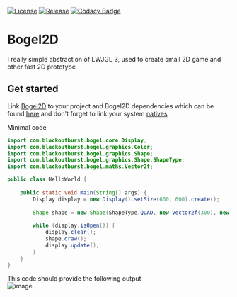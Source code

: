 [![License](https://img.shields.io/github/license/Blackoutburst/Bogel2D.svg)](LICENSE)
[![Release](https://img.shields.io/github/release/Blackoutburst/Bogel2D.svg)](https://github.com/Blackoutburst/Bogel2D/releases)
[![Codacy Badge](https://app.codacy.com/project/badge/Grade/37239b44052b4e448a2e75de9b3684f4)](https://www.codacy.com/gh/Blackoutburst/Bogel2D/dashboard?utm_source=github.com&amp;utm_medium=referral&amp;utm_content=Blackoutburst/Bogel2D&amp;utm_campaign=Badge_Grade)

# Bogel2D
I really simple abstraction of LWJGL 3, used to create small 2D game and other fast 2D prototype

## Get started
Link [Bogel2D](https://github.com/Blackoutburst/Bogel2D/releases) to your project and Bogel2D dependencies which can be found [here](libs/) and don't forget to link your system [natives](natives/)

Minimal code
```java
import com.blackoutburst.bogel.core.Display;
import com.blackoutburst.bogel.graphics.Color;
import com.blackoutburst.bogel.graphics.Shape;
import com.blackoutburst.bogel.graphics.Shape.ShapeType;
import com.blackoutburst.bogel.maths.Vector2f;

public class HelloWorld {
    
    public static void main(String[] args) {
        Display display = new Display().setSize(600, 600).create();
        
        Shape shape = new Shape(ShapeType.QUAD, new Vector2f(300), new Vector2f(400), Color.BOGEL);
        
        while (display.isOpen()) {
            display.clear();
            shape.draw();
            display.update();
        }
    }
}
```
This code should provide the following output\
![image](https://user-images.githubusercontent.com/30992311/144860034-9cdd057c-7aaf-44ef-9328-68923d384167.png)

